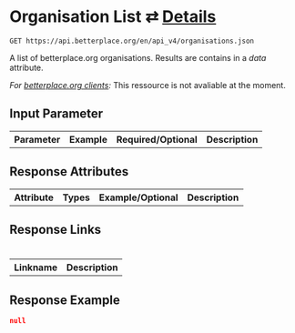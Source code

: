 
# Organisation List ⇄ [Details](organisation_details.md)

```nginx
GET https://api.betterplace.org/en/api_v4/organisations.json
```

A list of betterplace.org organisations.
Results are contains in a *data* attribute.

*For [betterplace.org clients](README.md#client-api):*
This ressource is not avaliable at the moment.


## Input Parameter

<table>
  <tr>
    <th>Parameter</th>
    <th>Example</th>
    <th>Required/Optional</th>
    <th>Description</th>
  </tr>
</table>

## Response Attributes

<table>
  <tr>
    <th>Attribute</th>
    <th>Types</th>
    <th>Example/Optional</th>
    <th>Description</th>
  </tr>
</table>

## Response Links
#
<table>
  <tr>
    <th>Linkname</th>
    <th>Description</th>
  </tr>
</table>

## Response Example

```json
null
```

